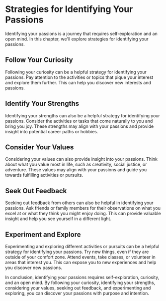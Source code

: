 Strategies for Identifying Your Passions
==============================================================================

Identifying your passions is a journey that requires self-exploration and an open mind. In this chapter, we'll explore strategies for identifying your passions.

Follow Your Curiosity
---------------------

Following your curiosity can be a helpful strategy for identifying your passions. Pay attention to the activities or topics that pique your interest and explore them further. This can help you discover new interests and passions.

Identify Your Strengths
-----------------------

Identifying your strengths can also be a helpful strategy for identifying your passions. Consider the activities or tasks that come naturally to you and bring you joy. These strengths may align with your passions and provide insight into potential career paths or hobbies.

Consider Your Values
--------------------

Considering your values can also provide insight into your passions. Think about what you value most in life, such as creativity, social justice, or adventure. These values may align with your passions and guide you towards fulfilling activities or pursuits.

Seek Out Feedback
-----------------

Seeking out feedback from others can also be helpful in identifying your passions. Ask friends or family members for their observations on what you excel at or what they think you might enjoy doing. This can provide valuable insight and help you see yourself in a different light.

Experiment and Explore
----------------------

Experimenting and exploring different activities or pursuits can be a helpful strategy for identifying your passions. Try new things, even if they are outside of your comfort zone. Attend events, take classes, or volunteer in areas that interest you. This can expose you to new experiences and help you discover new passions.

In conclusion, identifying your passions requires self-exploration, curiosity, and an open mind. By following your curiosity, identifying your strengths, considering your values, seeking out feedback, and experimenting and exploring, you can discover your passions with purpose and intention.


